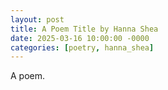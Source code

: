 ```yaml
---
layout: post
title: A Poem Title by Hanna Shea
date: 2025-03-16 10:00:00 -0000
categories: [poetry, hanna_shea]
---
```


A poem.
